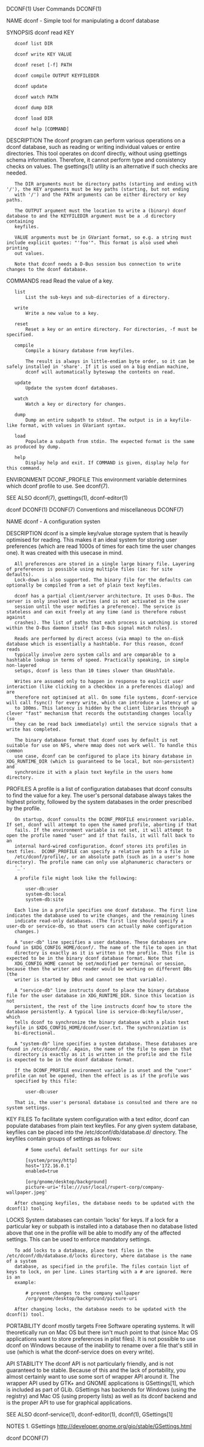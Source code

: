 DCONF(1)                                                           User Commands                                                          DCONF(1)

NAME
       dconf - Simple tool for manipulating a dconf database

SYNOPSIS
       dconf read KEY

       dconf list DIR

       dconf write KEY VALUE

       dconf reset [-f] PATH

       dconf compile OUTPUT KEYFILEDIR

       dconf update

       dconf watch PATH

       dconf dump DIR

       dconf load DIR

       dconf help [COMMAND]

DESCRIPTION
       The dconf program can perform various operations on a dconf database, such as reading or writing individual values or entire directories.
       This tool operates on dconf directly, without using gsettings schema information. Therefore, it cannot perform type and consistency checks
       on values. The gsettings(1) utility is an alternative if such checks are needed.

       The DIR arguments must be directory paths (starting and ending with '/'), the KEY arguments must be key paths (starting, but not ending
       with '/') and the PATH arguments can be either directory or key paths.

       The OUTPUT argument must the location to write a (binary) dconf database to and the KEYFILEDIR argument must be a .d directory containing
       keyfiles.

       VALUE arguments must be in GVariant format, so e.g. a string must include explicit quotes: "'foo'". This format is also used when printing
       out values.

       Note that dconf needs a D-Bus session bus connection to write changes to the dconf database.

COMMANDS
       read
           Read the value of a key.

       list
           List the sub-keys and sub-directories of a directory.

       write
           Write a new value to a key.

       reset
           Reset a key or an entire directory. For directories, -f must be specified.

       compile
           Compile a binary database from keyfiles.

           The result is always in little-endian byte order, so it can be safely installed in 'share'. If it is used on a big endian machine,
           dconf will automatically byteswap the contents on read.

       update
           Update the system dconf databases.

       watch
           Watch a key or directory for changes.

       dump
           Dump an entire subpath to stdout. The output is in a keyfile-like format, with values in GVariant syntax.

       load
           Populate a subpath from stdin. The expected format is the same as produced by dump.

       help
           Display help and exit. If COMMAND is given, display help for this command.

ENVIRONMENT
       DCONF_PROFILE
           This environment variable determines which dconf profile to use. See dconf(7).

SEE ALSO
       dconf(7), gsettings(1), dconf-editor(1)

dconf                                                                                                                                     DCONF(1)
DCONF(7)                                                   Conventions and miscellaneous                                                  DCONF(7)

NAME
       dconf - A configuration systen

DESCRIPTION
       dconf is a simple key/value storage system that is heavily optimised for reading. This makes it an ideal system for storing user
       preferences (which are read 1000s of times for each time the user changes one). It was created with this usecase in mind.

       All preferences are stored in a single large binary file. Layering of preferences is possible using multiple files (ie: for site defaults).
       Lock-down is also supported. The binary file for the defaults can optionally be compiled from a set of plain text keyfiles.

       dconf has a partial client/server architecture. It uses D-Bus. The server is only involved in writes (and is not activated in the user
       session until the user modifies a preference). The service is stateless and can exit freely at any time (and is therefore robust against
       crashes). The list of paths that each process is watching is stored within the D-Bus daemon itself (as D-Bus signal match rules).

       Reads are performed by direct access (via mmap) to the on-disk database which is essentially a hashtable. For this reason, dconf reads
       typically involve zero system calls and are comparable to a hashtable lookup in terms of speed. Practically speaking, in simple non-layered
       setups, dconf is less than 10 times slower than GHashTable.

       Writes are assumed only to happen in response to explicit user interaction (like clicking on a checkbox in a preferences dialog) and are
       therefore not optimised at all. On some file systems, dconf-service will call fsync() for every write, which can introduce a latency of up
       to 100ms. This latency is hidden by the client libraries through a clever "fast" mechanism that records the outstanding changes locally (so
       they can be read back immediately) until the service signals that a write has completed.

       The binary database format that dconf uses by default is not suitable for use on NFS, where mmap does not work well. To handle this common
       use case, dconf can be configured to place its binary database in XDG_RUNTIME_DIR (which is guaranteed to be local, but non-persistent) and
       synchronize it with a plain text keyfile in the users home directory.

PROFILES
       A profile is a list of configuration databases that dconf consults to find the value for a key. The user's personal database always takes
       the highest priority, followed by the system databases in the order prescribed by the profile.

       On startup, dconf consults the DCONF_PROFILE environment variable. If set, dconf will attempt to open the named profile, aborting if that
       fails. If the environment variable is not set, it will attempt to open the profile named "user" and if that fails, it will fall back to an
       internal hard-wired configuration. dconf stores its profiles in text files.  DCONF_PROFILE can specify a relative path to a file in
       /etc/dconf/profile/, or an absolute path (such as in a user's home directory). The profile name can only use alphanumeric characters or
       '_'.

       A profile file might look like the following:

           user-db:user
           system-db:local
           system-db:site

       Each line in a profile specifies one dconf database. The first line indicates the database used to write changes, and the remaining lines
       indicate read-only databases. (The first line should specify a user-db or service-db, so that users can actually make configuration
       changes.)

       A "user-db" line specifies a user database. These databases are found in $XDG_CONFIG_HOME/dconf/. The name of the file to open in that
       directory is exactly as it is written in the profile. This file is expected to be in the binary dconf database format. Note that
       XDG_CONFIG_HOME cannot be set/modified per terminal or session, because then the writer and reader would be working on different DBs (the
       writer is started by DBus and cannot see that variable).

       A "service-db" line instructs dconf to place the binary database file for the user database in XDG_RUNTIME_DIR. Since this location is not
       persistent, the rest of the line instructs dconf how to store the database persistently. A typical line is service-db:keyfile/user, which
       tells dconf to synchronize the binary database with a plain text keyfile in $XDG_CONFIG_HOME/dconf/user.txt. The synchronization is
       bi-directional.

       A "system-db" line specifies a system database. These databases are found in /etc/dconf/db/. Again, the name of the file to open in that
       directory is exactly as it is written in the profile and the file is expected to be in the dconf database format.

       If the DCONF_PROFILE environment variable is unset and the "user" profile can not be opened, then the effect is as if the profile was
       specified by this file:

           user-db:user

       That is, the user's personal database is consulted and there are no system settings.

KEY FILES
       To facilitate system configuration with a text editor, dconf can populate databases from plain text keyfiles. For any given system
       database, keyfiles can be placed into the /etc/dconf/db/database.d/ directory. The keyfiles contain groups of settings as follows:

           # Some useful default settings for our site

           [system/proxy/http]
           host='172.16.0.1'
           enabled=true

           [org/gnome/desktop/background]
           picture-uri='file:///usr/local/rupert-corp/company-wallpaper.jpeg'

       After changing keyfiles, the database needs to be updated with the dconf(1) tool.

LOCKS
       System databases can contain 'locks' for keys. If a lock for a particular key or subpath is installed into a database then no database
       listed above that one in the profile will be able to modify any of the affected settings. This can be used to enforce mandatory settings.

       To add locks to a database, place text files in the /etc/dconf/db/database.d/locks directory, where database is the name of a system
       database, as specified in the profile. The files contain list of keys to lock, on per line. Lines starting with a # are ignored. Here is an
       example:

           # prevent changes to the company wallpaper
           /org/gnome/desktop/background/picture-uri

       After changing locks, the database needs to be updated with the dconf(1) tool.

PORTABILITY
       dconf mostly targets Free Software operating systems. It will theoretically run on Mac OS but there isn't much point to that (since Mac OS
       applications want to store preferences in plist files). It is not possible to use dconf on Windows because of the inability to rename over
       a file that's still in use (which is what the dconf-service does on every write).

API STABILITY
       The dconf API is not particularly friendly, and is not guaranteed to be stable. Because of this and the lack of portability, you almost
       certainly want to use some sort of wrapper API around it. The wrapper API used by GTK+ and GNOME applications is GSettings[1], which is
       included as part of GLib. GSettings has backends for Windows (using the registry) and Mac OS (using property lists) as well as its dconf
       backend and is the proper API to use for graphical applications.

SEE ALSO
       dconf-service(1), dconf-editor(1), dconf(1), GSettings[1]

NOTES
        1. GSettings
           http://developer.gnome.org/gio/stable/GSettings.html

dconf                                                                                                                                     DCONF(7)
